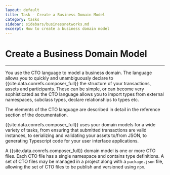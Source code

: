 ```yaml
---
layout: default
title: Task - Create a Business Domain Model
category: tasks
sidebar: sidebars/businessnetworks.md
excerpt: How to create a business domain model
---
```


# Create a Business Domain Model

---

You use the CTO language to model a business domain. The language allows you to quickly and unambiguously declare to {{site.data.conrefs.composer_full}} the structure of your transactions, assets and participants. These can be simple, or can become very sophisticated as the CTO language allows you to import types from external namespaces, subclass types, declare relationships to types etc.

The elements of the CTO language are described in detail in the reference section of the documentation.

{{site.data.conrefs.composer_full}} uses your domain models for a wide variety of tasks, from ensuring that submitted transactions are valid instances, to serializing and validating your assets to/from JSON, to generating Typescript code for your user interface applications.

A {{site.data.conrefs.composer_full}} domain model is one or more CTO files. Each CTO file has a single namespace and contains type definitions. A set of CTO files may be managed in a project along with a `package.json` file, allowing the set of CTO files to be publish and versioned using `npm`.
